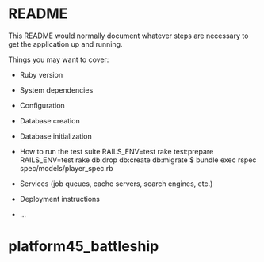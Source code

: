 # README

This README would normally document whatever steps are necessary to get the
application up and running.

Things you may want to cover:

* Ruby version

* System dependencies

* Configuration

* Database creation

* Database initialization

* How to run the test suite
  RAILS_ENV=test rake test:prepare
  RAILS_ENV=test rake db:drop db:create db:migrate
  $ bundle exec rspec spec/models/player_spec.rb

* Services (job queues, cache servers, search engines, etc.)

* Deployment instructions

* ...
# platform45_battleship
